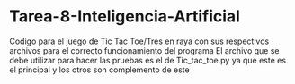 # Tarea-8-Inteligencia-Artificial
Codigo para el juego de Tic Tac Toe/Tres en raya con sus respectivos archivos para el correcto funcionamiento del programa
El archivo que se debe utilizar para hacer las pruebas es el de Tic_tac_toe.py ya que este es el principal y los otros son complemento de este
